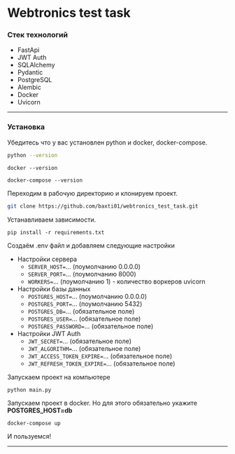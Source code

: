 # Webtronics test task
### Стек технологий
- FastApi
- JWT Auth
- SQLAlchemy
- Pydantic
- PostgreSQL
- Alembic
- Docker
- Uvicorn

---

### Установка

Убедитесь что у вас установлен python и docker, docker-compose.

```bash
python --version
```

```
docker --version
```

```
docker-compose --version
```

Переходим в рабочую директорию и клонируем проект.
```bash
git clone https://github.com/baxti01/webtronics_test_task.git
```
Устанавливаем зависимости.
```
pip install -r requirements.txt
```

Создаём .env файл и добавляем следующие настройки

- Настройки сервера
  - `SERVER_HOST=`... (поумолчанию 0.0.0.0)
  - `SERVER_PORT=`... (поумолчанию 8000)
  - `WORKERS=`... (поумолчанию 1) - количество воркеров uvicorn
- Настройки базы данных 
  - `POSTGRES_HOST=`... (поумолчанию 0.0.0.0)
  - `POSTGRES_PORT=`... (поумолчанию 5432)
  - `POSTGRES_DB=`... (обязательное поле)
  - `POSTGRES_USER=`... (обязательное поле)
  - `POSTGRES_PASSWORD=`... (обязательное поле)
- Настройки JWT Auth
  - `JWT_SECRET=`... (обязательное поле)
  - `JWT_ALGORITHM=`... (обязательное поле)
  - `JWT_ACCESS_TOKEN_EXPIRE=`... (обязательное поле)
  - `JWT_REFRESH_TOKEN_EXPIRE=`... (обязательное поле)

Запускаем проект на компьютере

```
python main.py
```

Запускаем проект в docker. Но для этого обязательно укажите **POSTGRES_HOST=db**

```
docker-compose up
```

И пользуемся!

---